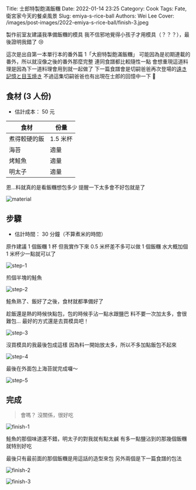 Title: 士郎特製飽滿飯糰
Date: 2022-01-14 23:25
Category: Cook
Tags: Fate, 衛宮家今天的餐桌風景
Slug: emiya-s-rice-ball
Authors: Wei Lee
Cover: /images/post-images/2022-emiya-s-rice-ball/finish-3.jpeg

製作前室友建議我準備飯糰的模具
我不信邪地覺得小孩子才用模具（？？？），最後證明我錯了 😢

<!--more-->

這次是出自第一本單行本的番外篇 1「大廚特製飽滿飯糰」
可能因為是初期連載的番外，所以就沒像之後的番外那麼完整
連同食譜都比較隨性一點
會想重現這道料理是因為下一道料理會用到就一起做了
下一篇食譜會是切嗣爸爸再次登場的[遠き記憶と目玉焼き](https://web-ace.jp/youngaceup/contents/1000010/episode/5947/)
不過這集切嗣爸爸也有出現在士郎的回憶中一下 👀

## 食材 (3 人份)
* 估計成本： 50 元

| 食材 | 份量 |
|---|---|
| 煮得較硬的飯 | 1.5 米杯 |
| 海苔 | 適量 |
| 烤鮭魚 | 適量 |
| 明太子 | 適量 |

恩...料就真的是看飯糰想包多少
提醒一下太多會不好包就是了

![material](/images/post-images/2022-emiya-s-rice-ball/material.jpeg)

## 步驟
* 估計時間： 30 分鐘（不算煮米的時間）

原作建議 1 個飯糰 1 杯
但我實作下來 0.5 米杯差不多可以做 1 個飯糰
水大概加個 1 米杯少一點就可以了

![step-1](/images/post-images/2022-emiya-s-rice-ball/step-1.jpeg)

煎個半塊的鮭魚

![step-2](/images/post-images/2022-emiya-s-rice-ball/step-2.jpeg)

鮭魚熟了、飯好了之後，食材就都準備好了

趁飯還是熱的時候快點包，包的時候手沾一點水跟鹽巴
料不要一次加太多，會很難包...
最好的方式還是去買模具吧！

![step-3](/images/post-images/2022-emiya-s-rice-ball/step-3.jpeg)

沒買模具的我最後包成這樣
因為料一開始放太多，所以不多加點飯包不起來

![step-4](/images/post-images/2022-emiya-s-rice-ball/step-4.jpeg)

最後在外面包上海苔就完成囉～

![step-5](/images/post-images/2022-emiya-s-rice-ball/step-5.jpeg)

## 完成

> 會嗎？
> 沒關係，很好吃

![finish-1](/images/post-images/2022-emiya-s-rice-ball/finish-1.jpeg)

鮭魚的那個味道還不錯，明太子的對我就有點太鹹
有多一點鹽沾到的那幾個飯糰就特別好吃

最後只有最前面的那個飯糰是用這話的造型來包
另外兩個是下一篇食譜的包法

![finish-2](/images/post-images/2022-emiya-s-rice-ball/finish-2.jpeg)

![finish-3](/images/post-images/2022-emiya-s-rice-ball/finish-3.jpeg)
